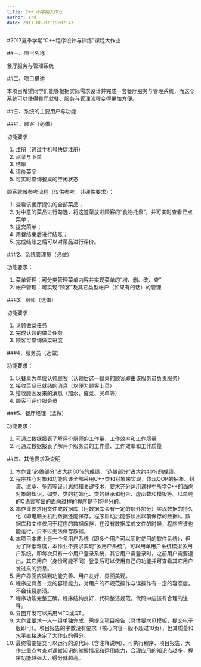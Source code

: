```yaml
---
title: C++ 小学期大作业
author: zrd
date: 2017-08-07 19:07:43
---
```


#2017夏季学期“C++程序设计与训练”课程大作业

##一、项目名称

餐厅服务与管理系统

##二、项目描述

本项目希望同学们能够根据实际需求设计并完成一套餐厅服务与管理系统，而这个系统可以使得餐厅就餐、服务与管理流程变得更加方便。

##三、系统的主要用户与功能

###1、顾客（必做）

功能要求：
1. 注册（通过手机号快捷注册）
2. 点菜与下单
3. 结账
4. 评价菜品
5. 可实时查询餐桌的空闲状态
        
顾客就餐参考流程（仅供参考，非硬性要求）：
1. 查看该餐厅提供的全部菜品；
2. 对中意的菜品进行勾选，将这道菜放进顾客的“食物托盘”，并可实时查看已点菜单；
3. 提交菜单；
4. 用餐结束后进行结账；
5. 完成结账之后可以对菜品进行评价。

###2、系统管理员（必做）

功能要求：
1. 菜单管理：可分类管理菜单内容并实现菜单的“增、删、改、查”
2. 帐户管理：可实现“顾客”及其它类型帐户（如果有的话）的管理

###3、厨师（选做）

功能要求：
1. 认领做菜任务
2. 完成认领的做菜任务
3. 顾客可查询做菜进度

###4、服务员（选做）

功能要求：
1. 以餐桌为单位认领顾客（认领后这一餐桌的顾客即由该服务员负责服务）
2. 接收菜品已就绪的消息（以便为顾客上菜）
3. 接收顾客发来的消息（加水、催菜、买单等）
4. 顾客可评价服务员

###5、餐厅经理（选做）

功能要求：
1. 可通过数据报表了解评价厨师的工作量、工作效率和工作质量
2. 可通过数据报表了解评价服务员的工作量、工作效率和工作质量

##四、其他要求及说明

1. 本作业“必做部分”占大约60%的成绩，“选做部分”占大约40%的成绩。
2. 程序核心对象和功能应该全部采用C++类和对象来实现，体现OOP的抽象、封装、继承、多态等设计思想和关键技术，要求充分运用课程中所学C++的面向对象的知识，如类、类的初始化、类的继承和组合、虚函数和模板等。以单纯的C语言写出的面向过程的程序是不能得分的。
3. 本作业要求用文件或数据库（用数据库会有一定的额外加分）实现数据的持久化（即电脑关机后数据还能保存，程序启动后能够读出以前保存的数据）。数据库和文件仅用于程序的数据保存，在没有数据库或文件的时候，程序应该也能运行，只不过无法保存数据。
4. 本项目本质上是一个多用户系统（即多个用户可以同时使用的软件系统），但为了降低难度，本作业不要求实现“多用户系统”，可以用单用户系统模拟多用户系统，即每次只有一个用户登录系统，其它用户需登录时，之前用户需要退出，其它用户（身份可能不同）登录后可以使用自己的功能并可查看其它用户发过来的消息。
5. 用户界面应做到功能完善、用户友好、界面美观。
6. 程序应具备一定的容错能力，对用户的不规范操作与误操作有一定的容忍度，不会轻易崩溃。
7. 程序功能完整正确，程序结构良好，代码整洁规范。代码中应该有合理的注释。
8. 界面开发可以采用MFC或QT。
9. 大作业要求一人一组单独完成，需提交项目报告（具体要求见模板，提交电子版即可）。项目报告的字数没有要求（核心内容一般不超过10页），但其质量和水平直接决定了大作业的得分。
10. 最终需要提交可以运行的源代码（含注释说明）、可执行程序、项目报告，大作业重点考查对课堂知识的掌握情况和运用能力，合理应用的知识点越多，程序功能越强大，得分就越高。
